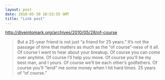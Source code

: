 ```yaml
---
layout: post
date: 2010-05-30 10:53:55 GMT
title: "Link post"
---
```

<http://diveintomark.org/archives/2010/05/28/of-course>

> But a 25-year friend is not just “a friend for 25 years.” It’s not the passage of time that matters as much as the “of course”-ness of it all. Of course I want to hear about your breakup. Of course you can come over anytime. Of course I’ll help you move. Of course you’ll be my best man, and I yours. Of course we’ll be each other’s godfathers. Of course you’ll “lend” me some money when I hit hard times. 25 years of “of course.”